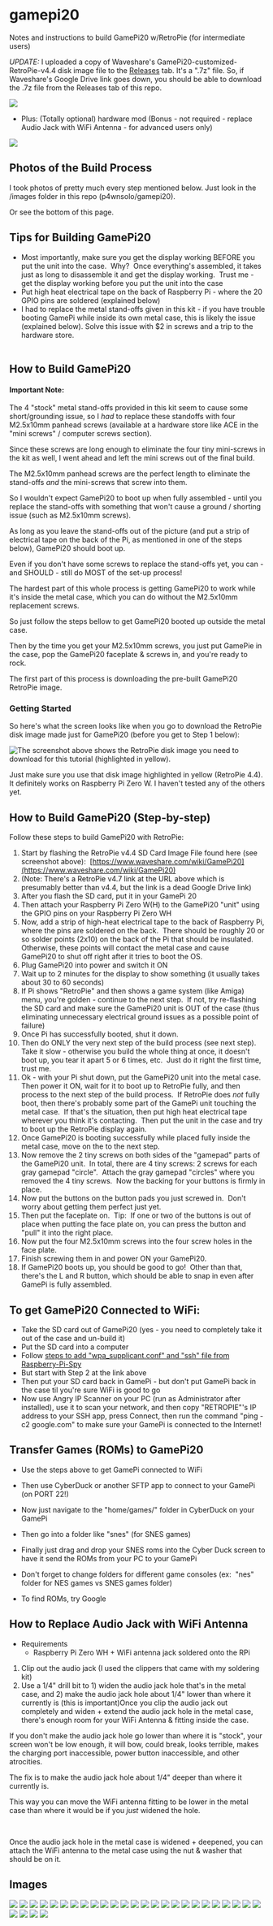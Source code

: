 # gamepi20
Notes and instructions to build GamePi20 w/RetroPie (for intermediate users)

*UPDATE:*  I uploaded a copy of Waveshare's GamePi20-customized-RetroPie-v4.4 disk image file to the <a href="https://github.com/p4wnsolo/p4nwsolo-gamepi20/releases/tag/retropie_gamepi20">Releases</a> tab.  It's a ".7z" file.  So, if Waveshare's Google Drive link goes down, you should be able to download the .7z file from the Releases tab of this repo.

<img src="/images/p4wnsolo-gamepi20-setup%20(15).jpg">

+ Plus:  (Totally optional) hardware mod (Bonus - not required - replace Audio Jack with WiFi Antenna - for advanced users only)
<img src="/images/p4wnsolo-gamepi20-setup%20(29).jpg">

## Photos of the Build Process
I took photos of pretty much every step mentioned below.
Just look in the /images folder in this repo (p4wnsolo/gamepi20).

Or see the bottom of this page.

## Tips for Building GamePi20
* Most importantly, make sure you get the display working BEFORE you put the unit into the case.  Why?  Once everything's assembled, it takes just as long to disassemble it and get the display working.  Trust me - get the display working before you put the unit into the case</li>
* Put high heat electrical tape on the back of Raspberry Pi - where the 20 GPIO pins are soldered (explained below)</li>
* I had to replace the metal stand-offs given in this kit - if you have trouble booting GamePi while inside its own metal case, this is likely the issue (explained below).  Solve this issue with $2 in screws and a trip to the hardware store.</li>
&nbsp;
## How to Build GamePi20
#### Important Note:  
The 4 "stock" metal stand-offs provided in this kit seem to cause some short/grounding issue, so I _had_ to replace these standoffs with four M2.5x10mm panhead screws (available at a hardware store like ACE in the "mini screws" / computer screws section).   

Since these screws are long enough to eliminate the four tiny mini-screws in the kit as well, I went ahead and left the mini screws out of the final build.   

The M2.5x10mm panhead screws are the perfect length to eliminate the stand-offs _and_ the mini-screws that screw into them.  

So I wouldn't expect GamePi20 to boot up when fully assembled - until you replace the stand-offs with something that won't cause a ground / shorting issue (such as M2.5x10mm screws).   

As long as you leave the stand-offs out of the picture (and put a strip of electrical tape on the back of the Pi, as mentioned in one of the steps below), GamePi20 should boot up.   

Even if you don't have some screws to replace the stand-offs yet, you can - and SHOULD - still do MOST of the set-up process!

The hardest part of this whole process is getting GamePi20 to work while it's inside the metal case, which you can do without the M2.5x10mm replacement screws.  

So just follow the steps bellow to get GamePi20 booted up outside the metal case.

Then by the time you get your M2.5x10mm screws, you just put GamePie in the case, pop the GamePi20 faceplate & screws in, and you're ready to rock.

The first part of this process is downloading the pre-built GamePi20 RetroPie image.  

### Getting Started
So here's what the screen looks like when you go to download the RetroPie disk image made just for GamePi20 (before you get to Step 1 below): 

![The screenshot above shows the RetroPie disk image you need to download for this tutorial (highlighted in yellow).](images/p4wnsolo-gamepi20-download-retropie-image.PNG) 

Just make sure you use that disk image highlighted in yellow (RetroPie 4.4).  It definitely works on Raspberry Pi Zero W.  I haven't tested any of the others yet.

## How to Build GamePi20 (Step-by-step)
Follow these steps to build GamePi20 with RetroPie:
  
1.  Start by flashing the RetroPie v4.4 SD Card Image File found here (see screenshot above):  [https://www.waveshare.com/wiki/GamePi20](https://www.waveshare.com/wiki/GamePi20)
2.  (Note: There's a RetroPie v4.7 link at the URL above which is presumably better than v4.4, but the link is a dead Google Drive link)
3.  After you flash the SD card, put it in your GamePi 20
4.  Then attach your Raspberry Pi Zero W(H) to the GamePi20 "unit" using the GPIO pins on your Raspberry Pi Zero WH
5.  Now, add a strip of high-heat electrical tape to the back of Raspberry Pi, where the pins are soldered on the back.  There should be roughly 20 or so solder points (2x10) on the back of the Pi that should be insulated.  Otherwise, these points will contact the metal case and cause GamePi20 to shut off right after it tries to boot the OS.
6.  Plug GamePi20 into power and switch it ON
7.  Wait up to 2 minutes for the display to show something (it usually takes about 30 to 60 seconds)
8.  If Pi shows "RetroPie" and then shows a game system (like Amiga) menu, you're golden - continue to the next step.  If not, try re-flashing the SD card and make sure the GamePi20 unit is OUT of the case (thus eliminating unnecessary electrical ground issues as a possible point of failure)
9.  Once Pi has successfully booted, shut it down.
10.  Then do ONLY the very next step of the build process (see next step).  Take it slow - otherwise you build the whole thing at once, it doesn't boot up, you tear it apart 5 or 6 times, etc.  Just do it right the first time, trust me.
11.  Ok - with your Pi shut down, put the GamePi20 unit into the metal case.  Then power it ON, wait for it to boot up to RetroPie fully, and then process to the next step of the build process.  If RetroPie does _not_ fully boot, then there's probably some part of the GamePi unit touching the metal case.  If that's the situation, then put high heat electrical tape wherever you think it's contacting.  Then put the unit in the case and try to boot up the RetroPie display again.
12.  Once GamePi20 is booting successfully while placed fully inside the metal case, move on the to the next step.
13.  Now remove the 2 tiny screws on both sides of the "gamepad" parts of the GamePi20 unit.  In total, there are 4 tiny screws: 2 screws for each gray gamepad "circle".  Attach the gray gamepad "circles" where you removed the 4 tiny screws.  Now the backing for your buttons is firmly in place.
14.  Now put the buttons on the button pads you just screwed in.  Don't worry about getting them perfect just yet.
15.  Then put the faceplate on.  Tip:  If one or two of the buttons is out of place when putting the face plate on, you can press the button and "pull" it into the right place.
16.  Now put the four M2.5x10mm screws into the four screw holes in the face plate.
17.  Finish screwing them in and power ON your GamePi20.
18.  If GamePi20 boots up, you should be good to go!  Other than that, there's the L and R button, which should be able to snap in even after GamePi is fully assembled.

## To get GamePi20 Connected to WiFi:

*   Take the SD card out of GamePi20 (yes - you need to completely take it out of the case and un-build it)
*   Put the SD card into a computer
*   Follow [steps to add "wpa_supplicant.conf" and "ssh" file from Raspberry-Pi-Spy](https://www.raspberrypi-spy.co.uk/2017/04/manually-setting-up-pi-wifi-using-wpa_supplicant-conf/)
*   But start with Step 2 at the link above
*   Then put your SD card back in GamePi - but don't put GamePi back in the case til you're sure WiFi is good to go
*   Now use Angry IP Scanner on your PC (run as Administrator after installed), use it to scan your network, and then copy "RETROPIE"'s IP address to your SSH app, press Connect, then run the command "ping -c2 google.com" to make sure your GamePi is connected to the Internet!

## Transfer Games (ROMs) to GamePi20

*   Use the steps above to get GamePi connected to WiFi
*   Then use CyberDuck or another SFTP app to connect to your GamePi (on PORT 22!)
*   Now just navigate to the "home/games/" folder in CyberDuck on your GamePi
*   Then go into a folder like "snes" (for SNES games)
*   Finally just drag and drop your SNES roms into the Cyber Duck screen to have it send the ROMs from your PC to your GamePi
*   Don't forget to change folders for different game consoles (ex:  "nes" folder for NES games vs SNES games folder)

*   To find ROMs, try Google

## How to Replace Audio Jack with WiFi Antenna

*   Requirements
    *   Raspberry Pi Zero WH + WiFi antenna jack soldered onto the RPi

1.  Clip out the audio jack (I used the clippers that came with my soldering kit)
2.  Use a 1/4" drill bit to 1) widen the audio jack hole that's in the metal case, and 2) make the audio jack hole about 1/4" lower than where it currently is (this is important)Once you clip the audio jack out completely and widen + extend the audio jack hole in the metal case, there's enough room for your WiFi Antenna &amp; fitting inside the case.

If you don't make the audio jack hole go lower than where it is "stock", your screen won't be low enough, it will bow, could break, looks terrible, makes the charging port inaccessible, power button inaccessible, and other atrocities.

The fix is to make the audio jack hole about 1/4" deeper than where it currently is.

This way you can move the WiFi antenna fitting to be lower in the metal case than where it would be if you <em>just</em> widened the hole.

&nbsp;

Once the audio jack hole in the metal case is widened + deepened, you can attach the WiFi antenna to the metal case using the nut &amp; washer that should be on it.



## Images
<img src="/images/p4wnsolo-gamepi20-setup%20(1).jpg">
<img src="/images/p4wnsolo-gamepi20-setup%20(2).jpg">
<img src="/images/p4wnsolo-gamepi20-setup%20(3).jpg">
<img src="/images/p4wnsolo-gamepi20-setup%20(4).jpg">
<img src="/images/p4wnsolo-gamepi20-setup%20(5).jpg">

<img src="/images/p4wnsolo-gamepi20-setup%20(6).jpg">
<img src="/images/p4wnsolo-gamepi20-setup%20(7).jpg">
<img src="/images/p4wnsolo-gamepi20-setup%20(8).jpg">
<img src="/images/p4wnsolo-gamepi20-setup%20(9).jpg">
<img src="/images/p4wnsolo-gamepi20-setup%20(10).jpg">

<img src="/images/p4wnsolo-gamepi20-setup%20(11).jpg">
<img src="/images/p4wnsolo-gamepi20-setup%20(12).jpg">
<img src="/images/p4wnsolo-gamepi20-setup%20(13).jpg">
<img src="/images/p4wnsolo-gamepi20-setup%20(14).jpg">
<img src="/images/p4wnsolo-gamepi20-setup%20(15).jpg">

<img src="/images/p4wnsolo-gamepi20-setup%20(16).jpg">
<img src="/images/p4wnsolo-gamepi20-setup%20(17).jpg">
<img src="/images/p4wnsolo-gamepi20-setup%20(18).jpg">
<img src="/images/p4wnsolo-gamepi20-setup%20(19).jpg">
<img src="/images/p4wnsolo-gamepi20-setup%20(20).jpg">

<img src="/images/p4wnsolo-gamepi20-setup%20(21).jpg">
<img src="/images/p4wnsolo-gamepi20-setup%20(22).jpg">
<img src="/images/p4wnsolo-gamepi20-setup%20(23).jpg">
<img src="/images/p4wnsolo-gamepi20-setup%20(24).jpg">
<img src="/images/p4wnsolo-gamepi20-setup%20(25).jpg">

<img src="/images/p4wnsolo-gamepi20-setup%20(26).jpg">
<img src="/images/p4wnsolo-gamepi20-setup%20(27).jpg">
<img src="/images/p4wnsolo-gamepi20-setup%20(28).jpg">
<img src="/images/p4wnsolo-gamepi20-setup%20(29).jpg">

